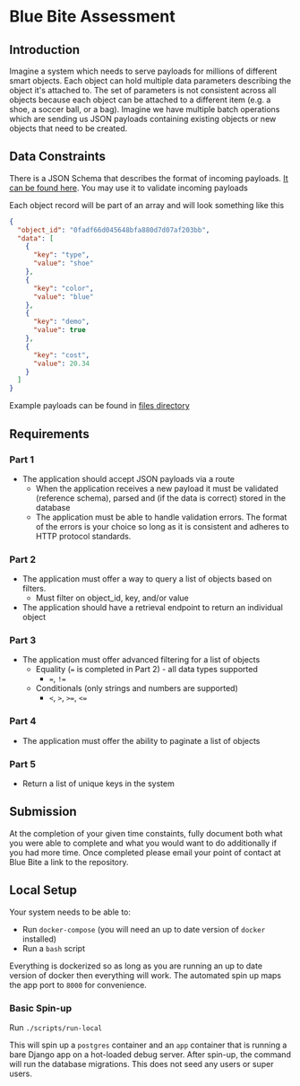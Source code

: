 # Blue Bite Assessment

## Introduction

Imagine a system which needs to serve payloads for millions of different smart objects. Each object can hold multiple data parameters describing the object it's attached to. The set of parameters is not consistent across all objects because each object can be attached to a different item (e.g. a shoe, a soccer ball, or a bag). Imagine we have multiple batch operations which are sending us JSON payloads containing existing objects or new objects that need to be created.

## Data Constraints

There is a JSON Schema that describes the format of incoming payloads. [It can be found  here](files/schema.json). You may use it to validate incoming payloads

Each object record will be part of an array and will look something like this
```json
{
  "object_id": "0fadf66d045648bfa880d7d07af203bb",
  "data": [
    {
      "key": "type",
      "value": "shoe"
    },
    {
      "key": "color",
      "value": "blue"
    },
    {
      "key": "demo",
      "value": true
    },
    {
      "key": "cost",
      "value": 20.34
    }
  ]
}
```

Example payloads can be found in [files directory](files)

## Requirements

### Part 1

* The application should accept JSON payloads via a route
    * When the application receives a new payload it must be validated (reference schema), parsed and (if the data is correct) stored in the database
    * The application must be able to handle validation errors. The format of the errors is your choice so long as it is consistent and adheres to HTTP protocol standards.

### Part 2
* The application must offer a way to query a list of objects based on filters.
    * Must filter on object_id, key, and/or value
* The application should have a retrieval endpoint to return an individual object

### Part 3
* The application must offer advanced filtering for a list of objects
    * Equality (`=` is completed in Part 2) - all data types supported
      * `=`, `!=`
    * Conditionals (only strings and numbers are supported)
      * `<`, `>`, `>=`, `<=`
### Part 4
* The application must offer the ability to paginate a list of objects

### Part 5
* Return a list of unique keys in the system

## Submission

At the completion of your given time constaints, fully document both what you were able to complete and what you would want to do additionally if you had more time. Once completed please email your point of contact at Blue Bite a link to the repository.

## Local Setup

Your system needs to be able to:
 - Run `docker-compose` (you will need an up to date version of `docker` installed)
 - Run a `bash` script

Everything is dockerized so as long as you are running an up to date version of docker
then everything will work. The automated spin up maps the app port to `8000` for
convenience.

### Basic Spin-up

Run `./scripts/run-local`

This will spin up a `postgres` container and an `app` container that is running a bare
Django app on a hot-loaded debug server. After spin-up, the command will run the database
migrations. This does not seed any users or super users.
